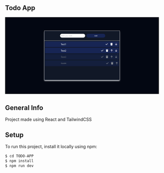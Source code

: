## Todo App

![Screenshot of App](src/assets/screenshot.png)

## General Info

Project made using React and TailwindCSS

## Setup

To run this project, install it locally using npm:

```
$ cd TODO-APP
$ npm install
$ npm run dev
```
